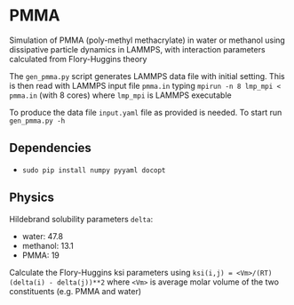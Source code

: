 # PMMA

Simulation of PMMA (poly-methyl methacrylate) in water or methanol 
using dissipative particle dynamics in LAMMPS, with interaction parameters
calculated from Flory-Huggins theory

The `gen_pmma.py` script generates LAMMPS data file with initial setting. 
This is then read with LAMMPS input file `pmma.in` typing 
`mpirun -n 8 lmp_mpi < pmma.in` (with 8 cores)
where `lmp_mpi` is LAMMPS executable

To produce the data file `input.yaml` file as provided is needed.
To start run `gen_pmma.py -h`


## Dependencies
* `sudo pip install numpy pyyaml docopt`


## Physics
Hildebrand solubility parameters `delta`:
* water: 47.8
* methanol: 13.1
* PMMA: 19

Calculate the Flory-Huggins ksi parameters using
`ksi(i,j) = <Vm>/(RT) (delta(i) - delta(j))**2`
where `<Vm>` is average molar volume of the two constituents (e.g. PMMA and water)

